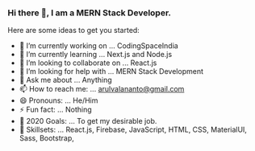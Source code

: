 ### Hi there 👋, I am a MERN Stack Developer.

Here are some ideas to get you started:

- 🔭 I’m currently working on ... CodingSpaceIndia
- 🌱 I’m currently learning ... Next.js and Node.js
- 👯 I’m looking to collaborate on ... React.js
- 🤔 I’m looking for help with ... MERN Stack Development
- 💬 Ask me about ... Anything
- 📫 How to reach me: ... arulvalananto@gmail.com 
- 😄 Pronouns: ...  He/Him
- ⚡ Fun fact: ... Nothing
- 🤗 2020 Goals: ... To get my desirable job.
- 🚀 Skillsets: ... React.js, Firebase, JavaScript, HTML, CSS, MaterialUI, Sass, Bootstrap, 
